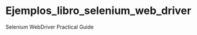 Ejemplos_libro_selenium_web_driver
==================================

Selenium WebDriver Practical Guide
